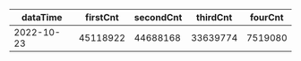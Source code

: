 |dataTime|firstCnt|secondCnt|thirdCnt|fourCnt|
|-|-|-|-|-|
|2022-10-23|45118922|44688168|33639774|7519080|